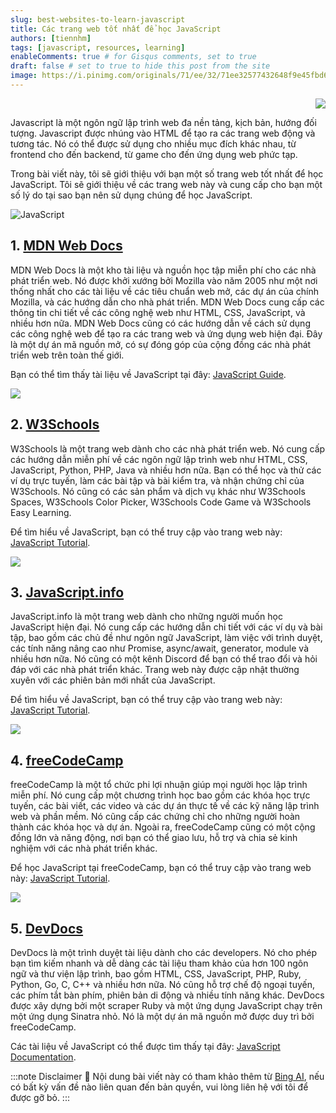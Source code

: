 ```yaml
---
slug: best-websites-to-learn-javascript
title: Các trang web tốt nhất để học JavaScript
authors: [tiennhm]
tags: [javascript, resources, learning]
enableComments: true # for Gisqus comments, set to true
draft: false # set to true to hide this post from the site
image: https://i.pinimg.com/originals/71/ee/32/71ee32577432648f9e45fbd63b2cf261.jpg
---
```


<p align="right">
    <img src="https://api.visitorbadge.io/api/visitors?path=https%3A%2F%2Ftiennhm.github.io%2Fblog%2Fbest-websites-to-learn-javascript&label=⚪View&labelColor=%2337d67a&countColor=%23555555&style=flat&labelStyle=upper" loading='lazy' decoding='async'/>
</p>

Javascript là một ngôn ngữ lập trình web đa nền tảng, kịch bản, hướng đối tượng. Javascript được nhúng vào HTML để tạo ra các trang web động và tương tác. Nó có thể được sử dụng cho nhiều mục đích khác nhau, từ frontend cho đến backend, từ game cho đến ứng dụng web phức tạp.

Trong bài viết này, tôi sẽ giới thiệu với bạn một số trang web tốt nhất để học JavaScript. Tôi sẽ giới thiệu về các trang web này và cung cấp cho bạn một số lý do tại sao bạn nên sử dụng chúng để học JavaScript.

<!-- truncate -->

![JavaScript](https://i.pinimg.com/originals/71/ee/32/71ee32577432648f9e45fbd63b2cf261.jpg)

## 1. [MDN Web Docs](https://developer.mozilla.org/en-US/docs/Web/JavaScript)

MDN Web Docs là một kho tài liệu và nguồn học tập miễn phí cho các nhà phát triển web. Nó được khởi xướng bởi Mozilla vào năm 2005 như một nơi thống nhất cho các tài liệu về các tiêu chuẩn web mở, các dự án của chính Mozilla, và các hướng dẫn cho nhà phát triển. MDN Web Docs cung cấp các thông tin chi tiết về các công nghệ web như HTML, CSS, JavaScript, và nhiều hơn nữa. MDN Web Docs cũng có các hướng dẫn về cách sử dụng các công nghệ web để tạo ra các trang web và ứng dụng web hiện đại. Đây là một dự án mã nguồn mở, có sự đóng góp của cộng đồng các nhà phát triển web trên toàn thế giới.

Bạn có thể tìm thấy tài liệu về JavaScript tại đây: [JavaScript Guide](https://developer.mozilla.org/en-US/docs/Web/JavaScript/Guide).

<img src="https://slorber-api-screenshot.netlify.app/https%3A%2F%2Fdeveloper.mozilla.org%2Fen-US%2Fdocs%2FWeb%2FJavaScript/showcase/" loading='lazy' decoding='async'/>

## 2. [W3Schools](https://www.w3schools.com/js/default.asp)

W3Schools là một trang web dành cho các nhà phát triển web. Nó cung cấp các hướng dẫn miễn phí về các ngôn ngữ lập trình web như HTML, CSS, JavaScript, Python, PHP, Java và nhiều hơn nữa. Bạn có thể học và thử các ví dụ trực tuyến, làm các bài tập và bài kiểm tra, và nhận chứng chỉ của W3Schools. Nó cũng có các sản phẩm và dịch vụ khác như W3Schools Spaces, W3Schools Color Picker, W3Schools Code Game và W3Schools Easy Learning.

Để tìm hiểu về JavaScript, bạn có thể truy cập vào trang web này: [JavaScript Tutorial](https://www.w3schools.com/js/default.asp).

<img src="https://slorber-api-screenshot.netlify.app/https%3A%2F%2Fwww.w3schools.com%2Fjs%2Fdefault.asp/showcase/" loading='lazy' decoding='async'/>

## 3. [JavaScript.info](https://javascript.info/)

JavaScript.info là một trang web dành cho những người muốn học JavaScript hiện đại. Nó cung cấp các hướng dẫn chi tiết với các ví dụ và bài tập, bao gồm các chủ đề như ngôn ngữ JavaScript, làm việc với trình duyệt, các tính năng nâng cao như Promise, async/await, generator, module và nhiều hơn nữa. Nó cũng có một kênh Discord để bạn có thể trao đổi và hỏi đáp với các nhà phát triển khác. Trang web này được cập nhật thường xuyên với các phiên bản mới nhất của JavaScript.

Để tìm hiểu về JavaScript, bạn có thể truy cập vào trang web này: [JavaScript Tutorial](https://javascript.info/).

<img src="https://slorber-api-screenshot.netlify.app/https%3A%2F%2Fjavascript.info%2F/showcase/" loading='lazy' decoding='async'/>

## 4. [freeCodeCamp](https://www.freecodecamp.org/)

freeCodeCamp là một tổ chức phi lợi nhuận giúp mọi người học lập trình miễn phí. Nó cung cấp một chương trình học bao gồm các khóa học trực tuyến, các bài viết, các video và các dự án thực tế về các kỹ năng lập trình web và phần mềm. Nó cũng cấp các chứng chỉ cho những người hoàn thành các khóa học và dự án. Ngoài ra, freeCodeCamp cũng có một cộng đồng lớn và năng động, nơi bạn có thể giao lưu, hỗ trợ và chia sẻ kinh nghiệm với các nhà phát triển khác.

Để học JavaScript tại freeCodeCamp, bạn có thể truy cập vào trang web này: [JavaScript Tutorial](https://www.freecodecamp.org/learn/javascript-algorithms-and-data-structures/basic-javascript/).

<img src="https://slorber-api-screenshot.netlify.app/https%3A%2F%2Fwww.freecodecamp.org%2Flearn%2Fjavascript-algorithms-and-data-structures%2Fbasic-javascript%2F/showcase/" loading='lazy' decoding='async'/>

## 5. [DevDocs](https://devdocs.io/)

DevDocs là một trình duyệt tài liệu dành cho các developers. Nó cho phép bạn tìm kiếm nhanh và dễ dàng các tài liệu tham khảo của hơn 100 ngôn ngữ và thư viện lập trình, bao gồm HTML, CSS, JavaScript, PHP, Ruby, Python, Go, C, C++ và nhiều hơn nữa. Nó cũng hỗ trợ chế độ ngoại tuyến, các phím tắt bàn phím, phiên bản di động và nhiều tính năng khác. DevDocs được xây dựng bởi một scraper Ruby và một ứng dụng JavaScript chạy trên một ứng dụng Sinatra nhỏ. Nó là một dự án mã nguồn mở được duy trì bởi freeCodeCamp.

Các tài liệu về JavaScript có thể được tìm thấy tại đây: [JavaScript Documentation](https://devdocs.io/javascript/).


:::note Disclaimer 🔵
Nội dung bài viết này có tham khảo thêm từ [Bing AI](https://bing.com/chat), nếu có bất kỳ vấn đề nào liên quan đến bản quyền, vui lòng liên hệ với tôi để được gỡ bỏ.
:::